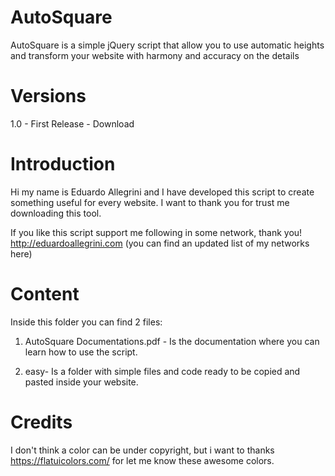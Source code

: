 # AutoSquare
AutoSquare is a simple jQuery script that allow you to use automatic heights and transform your website with harmony and accuracy on the details

# Versions
1.0 - First Release - Download

# Introduction
Hi my name is Eduardo Allegrini and I have developed this script to create something useful for every website. 
I want to thank you for trust me downloading this tool. 

If you like this script support me following in some network, thank you!
http://eduardoallegrini.com (you can find an updated list of my networks here)

# Content
Inside this folder you can find 2 files:

1) AutoSquare Documentations.pdf - Is the documentation where you can learn how to use the script.

2) easy- Is a folder with simple files and code ready to be copied and pasted inside your website.

# Credits
I don't think a color can be under copyright,
but i want to thanks https://flatuicolors.com/ for let me know these awesome colors.

